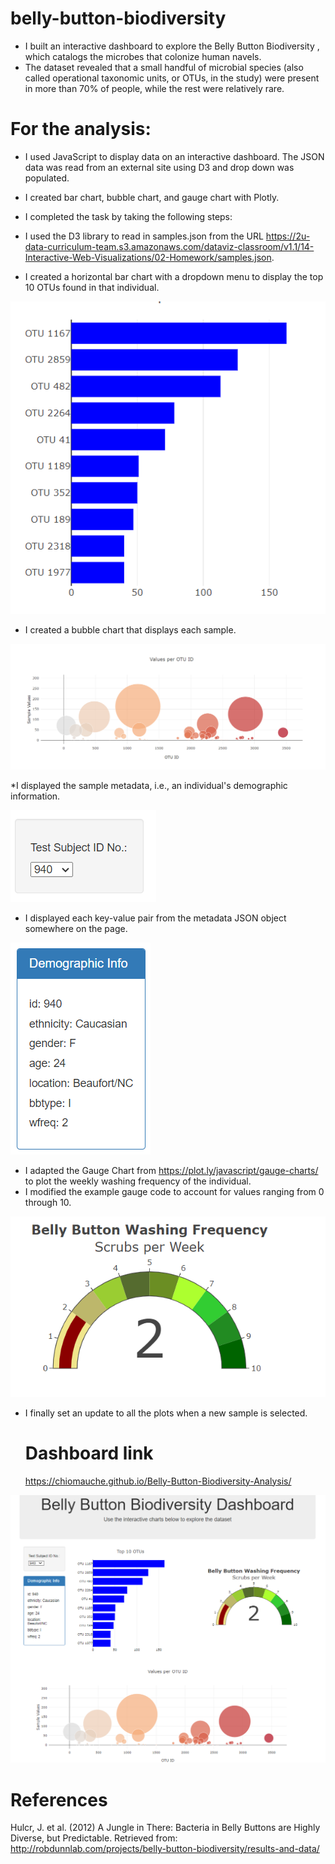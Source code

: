 # belly-button-biodiversity

* I built an interactive dashboard to explore the Belly Button Biodiversity , which catalogs the microbes that colonize human navels.
* The dataset revealed that a small handful of microbial species (also called operational taxonomic units, or OTUs, in the study) were present in more than 70% of people, while the rest were relatively rare.

# For the analysis:
* I used JavaScript to display data on an interactive dashboard. The JSON data was read from an external site using D3 and drop down was  populated.
* I created bar chart, bubble chart, and gauge chart with Plotly.

* I completed the task by taking the following steps:
* I used the D3 library to read in samples.json from the URL https://2u-data-curriculum-team.s3.amazonaws.com/dataviz-classroom/v1.1/14-Interactive-Web-Visualizations/02-Homework/samples.json.
* I created a horizontal bar chart with a dropdown menu to display the top 10 OTUs found in that individual.

![Alt text](<Screenshot 2023-10-24 040349.png>)

* I created a bubble chart that displays each sample.

![Alt text](<Screenshot 2023-10-24 035610.png>)

*I displayed the sample metadata, i.e., an individual's demographic information.

![Alt text](<Screenshot 2023-10-24 040552.png>)

* I displayed each key-value pair from the metadata JSON object somewhere on the page.

![Alt text](<Screenshot 2023-10-24 040633.png>)
   

* I adapted the Gauge Chart from https://plot.ly/javascript/gauge-charts/ to plot the weekly washing frequency of the individual.
* I modified the example gauge code to account for values ranging from 0 through 10.

![Alt text](<Screenshot 2023-10-24 041307.png>)

* I finally set an update to all the plots when a new sample is selected.



   # Dashboard link
    https://chiomauche.github.io/Belly-Button-Biodiversity-Analysis/


![Alt text](Dashboard_Screenshot.png)


# References

Hulcr, J. et al. (2012) A Jungle in There: Bacteria in Belly Buttons are Highly Diverse, but Predictable. Retrieved from: http://robdunnlab.com/projects/belly-button-biodiversity/results-and-data/

